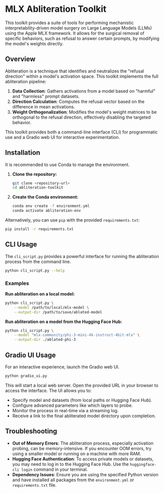 # MLX Abliteration Toolkit

This toolkit provides a suite of tools for performing mechanistic interpretability-driven model surgery on Large Language Models (LLMs) using the Apple MLX framework. It allows for the surgical removal of specific behaviors, such as refusal to answer certain prompts, by modifying the model's weights directly.

## Overview

Abliteration is a technique that identifies and neutralizes the "refusal direction" within a model's activation space. This toolkit implements the full abliteration pipeline:

1.  **Data Collection**: Gathers activations from a model based on "harmful" and "harmless" prompt datasets.
2.  **Direction Calculation**: Computes the refusal vector based on the difference in mean activations.
3.  **Weight Orthogonalization**: Modifies the model's weight matrices to be orthogonal to the refusal direction, effectively disabling the targeted behavior.

This toolkit provides both a command-line interface (CLI) for programmatic use and a Gradio web UI for interactive experimentation.

## Installation

It is recommended to use Conda to manage the environment.

1.  **Clone the repository:**
    ```bash
    git clone <repository-url>
    cd abliteration-toolkit
    ```

2.  **Create the Conda environment:**
    ```bash
    conda env create -f environment.yml
    conda activate abliteration-env
    ```

Alternatively, you can use `pip` with the provided `requirements.txt`:
```bash
pip install -r requirements.txt
```

## CLI Usage

The `cli_script.py` provides a powerful interface for running the abliteration process from the command line.

```bash
python cli_script.py --help
```

### Examples

**Run abliteration on a local model:**
```bash
python cli_script.py \
    --model /path/to/local/mlx-model \
    --output-dir /path/to/save/ablated-model
```

**Run abliteration on a model from the Hugging Face Hub:**
```bash
python cli_script.py \
    --model "mlx-community/phi-3-mini-4k-instruct-4bit-mlx" \
    --output-dir ./ablated-phi-3
```

## Gradio UI Usage

For an interactive experience, launch the Gradio web UI.

```bash
python gradio_ui.py
```

This will start a local web server. Open the provided URL in your browser to access the interface. The UI allows you to:
- Specify model and datasets (from local paths or Hugging Face Hub).
- Configure advanced parameters like which layers to probe.
- Monitor the process in real-time via a streaming log.
- Receive a link to the final abliterated model directory upon completion.

## Troubleshooting

- **Out of Memory Errors**: The abliteration process, especially activation probing, can be memory-intensive. If you encounter OOM errors, try using a smaller model or running on a machine with more RAM.
- **Hugging Face Authentication**: To access private models or datasets, you may need to log in to the Hugging Face Hub. Use the `huggingface-cli login` command in your terminal.
- **Dependency Issues**: Ensure you are using the specified Python version and have installed all packages from the `environment.yml` or `requirements.txt` file.
